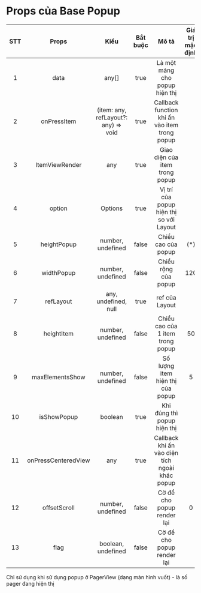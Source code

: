 # Props của Base Popup
| STT | Props | Kiểu | Bắt buộc | Mô tả | Giá trị mặc định
| :---:|:-----------------:|:---------:|:-----------:|:------------------:|:------------------:|
| 1 | data | any[] | true | Là một mảng cho popup hiện thị | |
| 2 | onPressItem | (item: any, refLayout?: any) => void | true | Callback function khi ấn vào item trong popup | |
| 3 | ItemViewRender | any | true | Giao diện của item trong popup | |
| 4 | option | Options | true | Vị trí của popup hiện thị so với Layout | |
| 5 | heightPopup | number, undefined | false | Chiều cao của popup | (*) |
| 6 | widthPopup | number, undefined | false | Chiều rộng của popup | 120 |
| 7 | refLayout | any, undefined, null | true | ref của Layout | |
| 8 | heightItem | number, undefined | false | Chiều cao của 1 item trong popup | 50 |
| 9 | maxElementsShow | number, undefined | false | Số lượng item hiện thị của popup | 5 |
| 10 | isShowPopup | boolean | true | Khi đúng thì popup hiện thị | |
| 11 | onPressCenteredView | any | true | Callback khi ấn vào diện tích ngoài khác popup | |
| 12 | offsetScroll | number, undefined | false | Cờ để cho popup render lại  | 0 |
| 13 | flag | boolean, undefined | false | Cờ để cho popup render lại | |


Chỉ sử dụng khi sử dụng popup ở PagerView (dạng màn hình vuốt) - là số pager đang hiện thị
